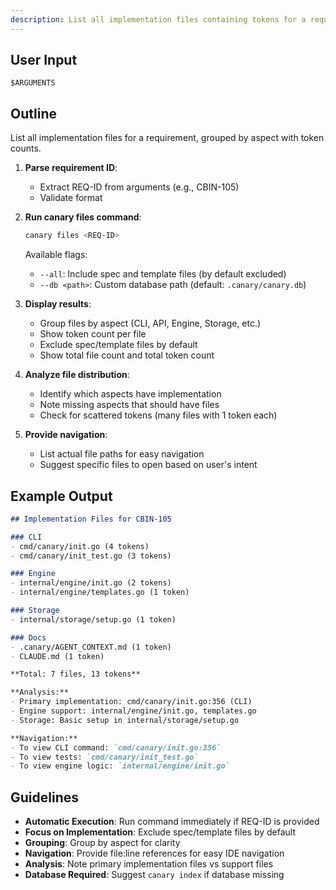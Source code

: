 ```yaml
---
description: List all implementation files containing tokens for a requirement
---
```


<!-- CANARY: REQ=CBIN-CLI-001; FEATURE="FilesCmd"; ASPECT=Docs; STATUS=IMPL; OWNER=canary; UPDATED=2025-10-16 -->

## User Input

```text
$ARGUMENTS
```

## Outline

List all implementation files for a requirement, grouped by aspect with token counts.

1. **Parse requirement ID**:
   - Extract REQ-ID from arguments (e.g., CBIN-105)
   - Validate format

2. **Run canary files command**:
   ```bash
   canary files <REQ-ID>
   ```

   Available flags:
   - `--all`: Include spec and template files (by default excluded)
   - `--db <path>`: Custom database path (default: `.canary/canary.db`)

3. **Display results**:
   - Group files by aspect (CLI, API, Engine, Storage, etc.)
   - Show token count per file
   - Exclude spec/template files by default
   - Show total file count and total token count

4. **Analyze file distribution**:
   - Identify which aspects have implementation
   - Note missing aspects that should have files
   - Check for scattered tokens (many files with 1 token each)

5. **Provide navigation**:
   - List actual file paths for easy navigation
   - Suggest specific files to open based on user's intent

## Example Output

```markdown
## Implementation Files for CBIN-105

### CLI
- cmd/canary/init.go (4 tokens)
- cmd/canary/init_test.go (3 tokens)

### Engine
- internal/engine/init.go (2 tokens)
- internal/engine/templates.go (1 token)

### Storage
- internal/storage/setup.go (1 token)

### Docs
- .canary/AGENT_CONTEXT.md (1 token)
- CLAUDE.md (1 token)

**Total: 7 files, 13 tokens**

**Analysis:**
- Primary implementation: cmd/canary/init.go:356 (CLI)
- Engine support: internal/engine/init.go, templates.go
- Storage: Basic setup in internal/storage/setup.go

**Navigation:**
- To view CLI command: `cmd/canary/init.go:356`
- To view tests: `cmd/canary/init_test.go`
- To view engine logic: `internal/engine/init.go`
```

## Guidelines

- **Automatic Execution**: Run command immediately if REQ-ID is provided
- **Focus on Implementation**: Exclude spec/template files by default
- **Grouping**: Group by aspect for clarity
- **Navigation**: Provide file:line references for easy IDE navigation
- **Analysis**: Note primary implementation files vs support files
- **Database Required**: Suggest `canary index` if database missing
